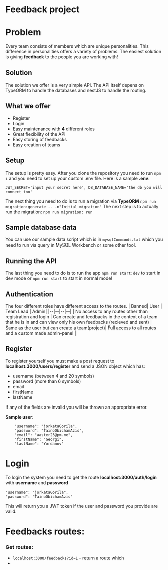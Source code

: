# Feedback project

# Problem

Every team consists of members which are unique personalities.
This difference in personalities offers a variety of problems.
The easiest solution is giving **feedback** to the people you are working with!

## Solution

The solution we offer is a very simple API.
The API itself depens on TypeORM to handle the databases and nestJS to handle the routing.


## What we offer

 

 - Register
 - Login
 - Easy maintenance with **4** different roles
 - Great flexibility of the API
 - Easy storing of feedbacks
 - Easy creation of teams


## Setup
The setup is pretty easy.
After you clone the repository you need to run 
`npm i` and you need to set up your custom .env file.
Here is a sample **.env**:

`JWT_SECRET='input your secret here',
DB_DATABASE_NAME='the db you will connect too'`

The next thing you need to do is to run a migration via **TypeORM**
`npm run migration:generate -- -n"Initial migration"`
The next step is to actually run the migration:
 `npm run migration: run`

## Sample database data
You can use our sample data script which is in `mysqlCommands.txt` which you need to run via query in MySQL Workbench or some other tool.

## Running the API
The last thing you need to do is to run the app
`npm run start:dev` to start in dev mode or 
`npm run start` to start in normal mode!

## Authentication
The four different roles have different access to the routes.
| Banned| User | Team Lead | Admin|
|--|--|--|--|
| No access to any routes other than registration and login | Can create and feedbacks in the context of a team that he is in and can view only his own feedbacks (recieved and sent) | Same as the user but can create a team(project)| Full access to all routes and a custom made admin-panel |

## Register
To register yourself you must make a post request to **localhost:3000/users/register** and send a JSON object which has: 

 - username (between 4 and 20 symbols)
 - password (more than 6 symbols)
 - email
 - firstName
 - lastName

If any of the fields are invalid you will be thrown an appropriate error.

**Sample user:**

		"username": "jorkataGorila",
		"password": "TainoObichamAzis",
		"email": "aaster23@pm.me",
		"firstName": "Georgi",
		"lastName": "Yordanov"

# Login
To login the system you need to get the route **localhost:3000/auth/login** with **username** and **password**


	"username": "jorkataGorila",
	"password": "TainoObichamAzis"

This will return you a JWT token if the user and password you provide are valid.
# Feedbacks routes:
### Get routes:

 - `localhost:3000/feedbacks?id=1` - return a route which 
 - 
